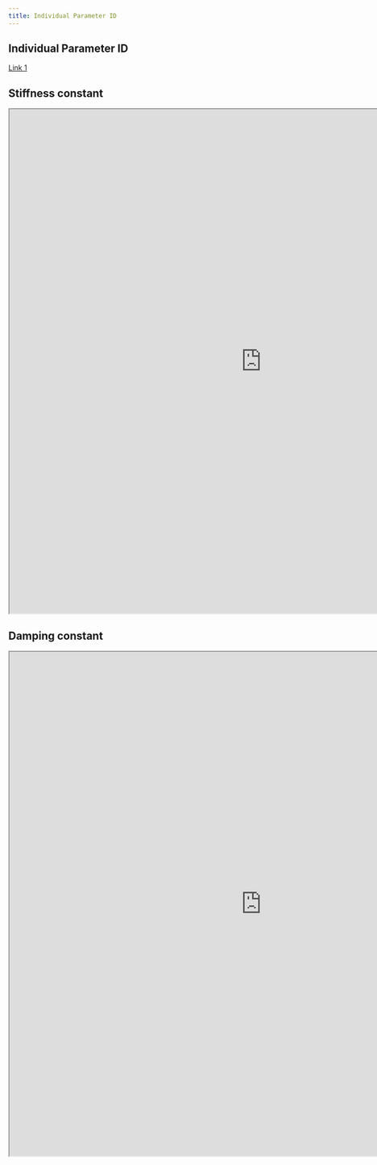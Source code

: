 ```yaml
---
title: Individual Parameter ID
---
```


## Individual Parameter ID
[Link 1](https://nbviewer.org/github/schen304joseph/team3.github.io/blob/0cb2f4c2d1efb216e196320281af1efadfdbea87/Parameter_ID.ipynb)

## Stiffness constant
<iframe width="1000" height="1000px" src="https://docs.google.com/document/d/e/2PACX-1vTDPCREHHVMtU_-r0PqB_bthfaZfg57gXjDPboQ49j-LsLZegi__68rUDsyzqUehg/pub?embedded=true"></iframe>

## Damping constant
<iframe width="1000" height="1000px" src="https://docs.google.com/document/d/e/2PACX-1vQBS9Gso5vpmY4osC0H_W3nUHi4ZYYL57A6gFrkWlsBYM6wfhD4aLaa8WeiKzQTnY18F2JdFvHTlg5V/pub?embedded=true"></iframe>
